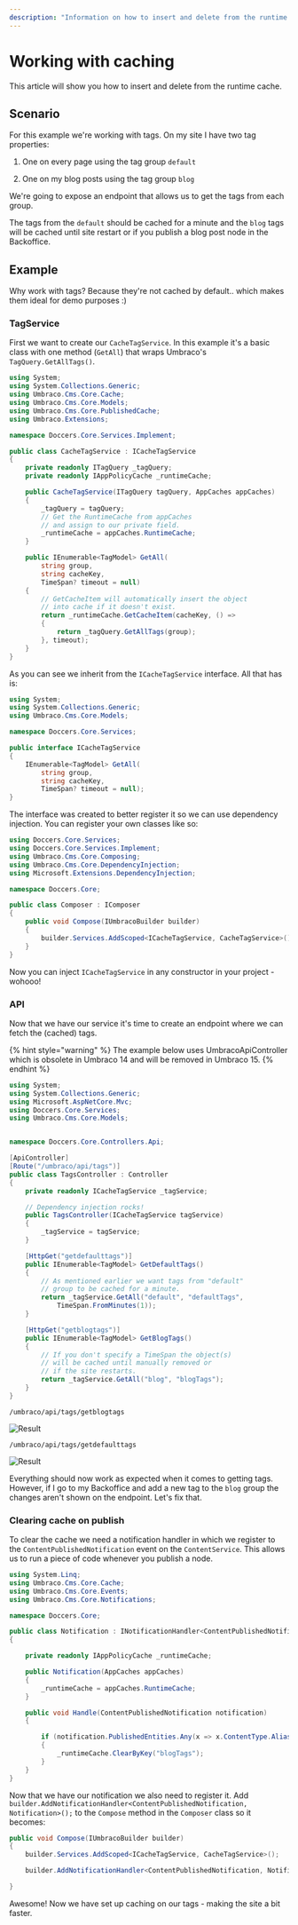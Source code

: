 ```yaml
---
description: "Information on how to insert and delete from the runtime cache"
---
```


# Working with caching

This article will show you how to insert and delete from the runtime cache.

## Scenario

For this example we're working with tags. On my site I have two tag properties:

1) One on every page using the tag group `default`

2) One on my blog posts using the tag group `blog`

We're going to expose an endpoint that allows us to get the tags from each group.

The tags from the `default` should be cached for a minute and the `blog` tags will be cached until site restart or if you publish a blog post node in the Backoffice.

## Example

Why work with tags? Because they're not cached by default.. which makes them ideal for demo purposes :)

### TagService

First we want to create our `CacheTagService`. In this example it's a basic class with one method (`GetAll`) that wraps Umbraco's `TagQuery.GetAllTags()`.

```csharp
using System;
using System.Collections.Generic;
using Umbraco.Cms.Core.Cache;
using Umbraco.Cms.Core.Models;
using Umbraco.Cms.Core.PublishedCache;
using Umbraco.Extensions;

namespace Doccers.Core.Services.Implement;

public class CacheTagService : ICacheTagService
{
    private readonly ITagQuery _tagQuery;
    private readonly IAppPolicyCache _runtimeCache;

    public CacheTagService(ITagQuery tagQuery, AppCaches appCaches)
    {
        _tagQuery = tagQuery;
        // Get the RuntimeCache from appCaches
        // and assign to our private field.
        _runtimeCache = appCaches.RuntimeCache;
    }

    public IEnumerable<TagModel> GetAll(
        string group,
        string cacheKey,
        TimeSpan? timeout = null)
    {
        // GetCacheItem will automatically insert the object
        // into cache if it doesn't exist.
        return _runtimeCache.GetCacheItem(cacheKey, () =>
        {
            return _tagQuery.GetAllTags(group);
        }, timeout);
    }
}
```

As you can see we inherit from the `ICacheTagService` interface. All that has is:

```csharp
using System;
using System.Collections.Generic;
using Umbraco.Cms.Core.Models;

namespace Doccers.Core.Services;

public interface ICacheTagService
{
    IEnumerable<TagModel> GetAll(
        string group,
        string cacheKey,
        TimeSpan? timeout = null);
}
```

The interface was created to better register it so we can use dependency injection. You can register your own classes like so:

```csharp
using Doccers.Core.Services;
using Doccers.Core.Services.Implement;
using Umbraco.Cms.Core.Composing;
using Umbraco.Cms.Core.DependencyInjection;
using Microsoft.Extensions.DependencyInjection;

namespace Doccers.Core;

public class Composer : IComposer
{
    public void Compose(IUmbracoBuilder builder)
    {
        builder.Services.AddScoped<ICacheTagService, CacheTagService>();
    }
}
```

Now you can inject `ICacheTagService` in any constructor in your project - wohooo!

### API

Now that we have our service it's time to create an endpoint where we can fetch the (cached) tags.

{% hint style="warning" %}
The example below uses UmbracoApiController which is obsolete in Umbraco 14 and will be removed in Umbraco 15.
{% endhint %}

```csharp
using System;
using System.Collections.Generic;
using Microsoft.AspNetCore.Mvc;
using Doccers.Core.Services;
using Umbraco.Cms.Core.Models;


namespace Doccers.Core.Controllers.Api;

[ApiController]
[Route("/umbraco/api/tags")]
public class TagsController : Controller
{
    private readonly ICacheTagService _tagService;

    // Dependency injection rocks!
    public TagsController(ICacheTagService tagService)
    {
        _tagService = tagService;
    }

    [HttpGet("getdefaulttags")]
    public IEnumerable<TagModel> GetDefaultTags()
    {
        // As mentioned earlier we want tags from "default"
        // group to be cached for a minute.
        return _tagService.GetAll("default", "defaultTags",
            TimeSpan.FromMinutes(1));
    }

    [HttpGet("getblogtags")]
    public IEnumerable<TagModel> GetBlogTags()
    {
        // If you don't specify a TimeSpan the object(s)
        // will be cached until manually removed or
        // if the site restarts.
        return _tagService.GetAll("blog", "blogTags");
    }
}
```

`/umbraco/api/tags/getblogtags`

![Result](images/response.png)

`/umbraco/api/tags/getdefaulttags`

![Result](images/response-2.png)

Everything should now work as expected when it comes to getting tags. However, if I go to my Backoffice and add a new tag to the `blog` group the changes aren't shown on the endpoint. Let's fix that.

### Clearing cache on publish

To clear the cache we need a notification handler in which we register to the `ContentPublishedNotification` event on the `ContentService`. This allows us to run a piece of code whenever you publish a node.

```csharp
using System.Linq;
using Umbraco.Cms.Core.Cache;
using Umbraco.Cms.Core.Events;
using Umbraco.Cms.Core.Notifications;

namespace Doccers.Core;

public class Notification : INotificationHandler<ContentPublishedNotification>
{

    private readonly IAppPolicyCache _runtimeCache;

    public Notification(AppCaches appCaches)
    {
        _runtimeCache = appCaches.RuntimeCache;
    }

    public void Handle(ContentPublishedNotification notification)
    {

        if (notification.PublishedEntities.Any(x => x.ContentType.Alias == "blogPost"))
        {
            _runtimeCache.ClearByKey("blogTags");
        }
    }
}
```

Now that we have our notification we also need to register it. Add `builder.AddNotificationHandler<ContentPublishedNotification, Notification>();` to the `Compose` method in the `Composer` class so it becomes:

```csharp
public void Compose(IUmbracoBuilder builder)
{
    builder.Services.AddScoped<ICacheTagService, CacheTagService>();

    builder.AddNotificationHandler<ContentPublishedNotification, Notification>();

}
```

Awesome! Now we have set up caching on our tags - making the site a bit faster.
